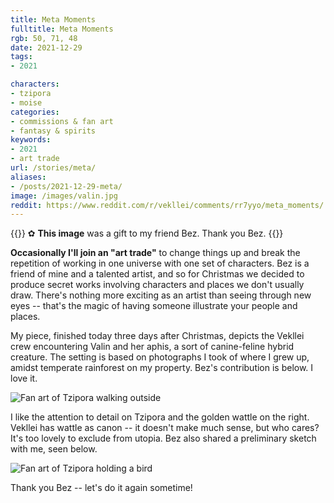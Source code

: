 ```yaml
---
title: Meta Moments
fulltitle: Meta Moments
rgb: 50, 71, 48
date: 2021-12-29
tags:
- 2021

characters:
- tzipora
- moise
categories:
- commissions & fan art
- fantasy & spirits
keywords:
- 2021
- art trade
url: /stories/meta/
aliases:
- /posts/2021-12-29-meta/
image: /images/valin.jpg
reddit: https://www.reddit.com/r/vekllei/comments/rr7yyo/meta_moments/
---
```

{{<note>}}
✿ **This image** was a gift to my friend Bez. Thank you Bez.
{{</note>}}

**Occasionally I'll join an "art trade"** to change things up and break the repetition of working in one universe with one set of characters. Bez is a friend of mine and a talented artist, and so for Christmas we decided to produce secret works involving characters and places we don't usually draw. There's nothing more exciting as an artist than seeing through new eyes -- that's the magic of having someone illustrate your people and places.

My piece, finished today three days after Christmas, depicts the Vekllei crew encountering Valin and her aphis, a sort of canine-feline hybrid creature. The setting is based on photographs I took of where I grew up, amidst temperate rainforest on my property. Bez's contribution is below. I love it.

![Fan art of Tzipora walking outside](/images/fanart/bez-1.jpg)

I like the attention to detail on Tzipora and the golden wattle on the right. Vekllei has wattle as canon -- it doesn't make much sense, but who cares? It's too lovely to exclude from utopia. Bez also shared a preliminary sketch with me, seen below.

![Fan art of Tzipora holding a bird](/images/fanart/bez-2.png)

Thank you Bez -- let's do it again sometime!